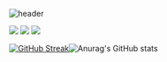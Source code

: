 ![header](https://capsule-render.vercel.app/api?type=soft&color=000&height=120&section=header&text=Hi%20there👋&fontSize=80&fontColor=ffc501)

<img src="https://img.shields.io/badge/JavaScipt-F7DF1E?style=for-the-badge&logo=JavaScipt&logoColor=white"> <img src="https://img.shields.io/badge/React-61DAFB?style=for-the-badge&logo=React&logoColor=white"> <img src="https://img.shields.io/badge/Vue-4FC08D?style=for-the-badge&logo=Vue&logoColor=white">


[![GitHub Streak](https://github-readme-streak-stats.herokuapp.com/?user=foxmon&theme=great-gatsby)](https://git.io/streak-stats)![Anurag's GitHub stats](https://github-readme-stats.vercel.app/api?username=foxmon&show_icons=true&theme=great-gatsby)

<!--
**FoxMon/FoxMon** is a ✨ _special_ ✨ repository because its `README.md` (this file) appears on your GitHub profile.

Here are some ideas to get you started:

- 🔭 I’m currently working on ...
- 🌱 I’m currently learning ...
- 👯 I’m looking to collaborate on ...
- 🤔 I’m looking for help with ...
- 💬 Ask me about ...
- 📫 How to reach me: ...
- 😄 Pronouns: ...
- ⚡ Fun fact: ...
-->
